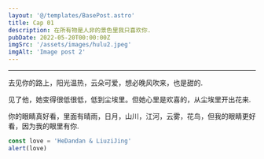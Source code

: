 ```yaml
---
layout: '@/templates/BasePost.astro'
title: Cap 01
description: 在所有物是人非的景色里我只喜欢你.
pubDate: 2022-05-20T00:00:00Z
imgSrc: '/assets/images/hulu2.jpeg'
imgAlt: 'Image post 2'
---
```

---

去见你的路上，阳光温热，云朵可爱，想必晚风吹来，也是甜的.

见了他，她变得很低很低，低到尘埃里。但她心里是欢喜的，从尘埃里开出花来.

你的眼睛真好看，里面有晴雨，日月，山川，江河，云雾，花鸟，但我的眼睛更好看，因为我的眼里有你.

```javascript
const love = 'HeDandan & LiuziJing'
alert(love)
```

